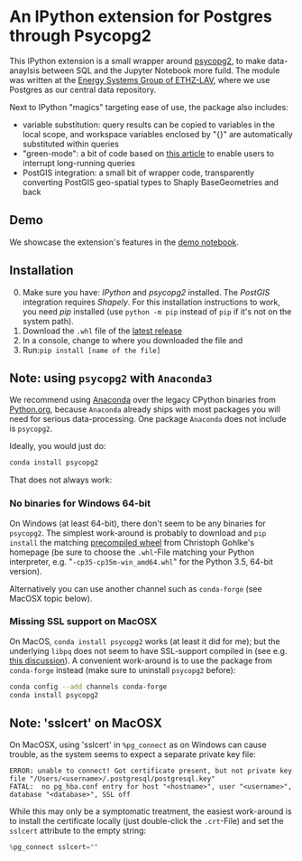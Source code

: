 # An IPython extension for Postgres through Psycopg2
This IPython extension is a small wrapper around [psycopg2](http://initd.org/psycopg/), to make data-anaylsis between SQL and the Jupyter Notebook more fuild.
The module was written at the [Energy Systems Group of ETHZ-LAV](http://www.lav.ethz.ch/research/energy-systems-group.html), where we use Postgres as our central data repository.

Next to IPython "magics" targeting ease of use, the package also includes:

* variable substitution: query results can be copied to variables in the local scope, and workspace variables enclosed by "{}" are automatically substituted within queries
* "green-mode": a bit of code based on [this article](http://initd.org/psycopg/articles/2014/07/20/cancelling-postgresql-statements-python/) to enable users to interrupt long-running queries
* PostGIS integration: a small bit of wrapper code, transparently converting PostGIS geo-spatial types to Shaply BaseGeometries and back

## Demo
We showcase the extension's features in the [demo notebook](https://github.com/LAV-ESG/ipython_psql_extension/blob/master/IPYpsqglDemo.ipynb).

## Installation
0. Make sure you have: *IPython* and *psycopg2* installed. The *PostGIS* integration requires *Shapely*. For this installation instructions to work, you need *pip* installed (use ``python -m pip`` instead of ``pip`` if it's not on the system path).
1. Download the ``.whl`` file of the [latest release](https://github.com/LAV-ESG/ipython_psql_extension/releases/latest)
2. In a console, change to where you downloaded the file and
3. Run:``pip install [name of the file]``

## Note: using ``psycopg2`` with ``Anaconda3``
We recommend using [Anaconda](https://www.continuum.io/downloads) over the legacy CPython binaries from [Python.org](https://python.org), because ``Anaconda`` already ships with most packages you will need for serious data-processing. One package ``Anaconda`` does not include is ``psycopg2``. 

Ideally, you would just do:
```bash
conda install psycopg2
```

That does not always work:

### No binaries for Windows 64-bit
On Windows (at least 64-bit), there don't seem to be any binaries for ``psycopg2``. The simplest work-around is probably to download and ``pip install`` the matching [precompiled wheel](http://www.lfd.uci.edu/~gohlke/pythonlibs/#psycopg) from Christoph Gohlke's homepage (be sure to choose the ``.whl``-File matching your Python interpreter, e.g. "``-cp35-cp35m-win_amd64.whl``" for the Python 3.5, 64-bit version).

Alternatively you can use another channel such as ``conda-forge`` (see MacOSX topic below).

### Missing SSL support on MacOSX
On MacOS, ``conda install psycopg2`` works (at least it did for me); but the underlying ``libpq`` does not seem to have SSL-support compiled in (see e.g. [this discussion](https://groups.google.com/a/continuum.io/forum/#!topic/conda/Fqv93VKQXAc)). A convenient work-around is to use the package from ``conda-forge`` instead (make sure to uninstall ``psycopg2`` before):
```bash
conda config --add channels conda-forge
conda install psycopg2
```

## Note: 'sslcert' on MacOSX
On MacOSX, using 'sslcert' in ``%pg_connect`` as on Windows can cause trouble, as the system seems to expect a separate private key file:
```
ERROR: unable to connect! Got certificate present, but not private key file "/Users/<username>/.postgresql/postgresql.key"
FATAL:  no pg_hba.conf entry for host "<hostname>", user "<username>", database "<database>", SSL off
```

While this may only be a symptomatic treatment, the easiest work-around is to install the certificate locally (just double-click the ``.crt``-File) and set the ``sslcert`` attribute to the empty string:
```Python
%pg_connect sslcert=""
```
